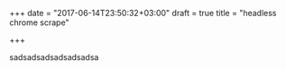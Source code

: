 +++
date = "2017-06-14T23:50:32+03:00"
draft = true
title = "headless chrome scrape"

+++

sadsadsadsadsadsadsa
